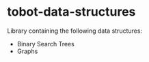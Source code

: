 # tobot-data-structures

Library containing the following data structures:

* Binary Search Trees
* Graphs
